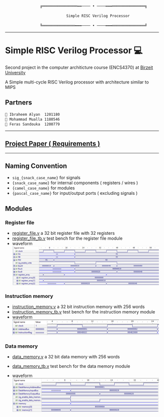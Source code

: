                     ╔════════════════━━──── • ────━━━═══════════════╗

                                Simple RISC Verilog Processor

                    ╚═══════════════━━━──── • ────━━━═══════════════╝

---

# Simple RISC Verilog Processor 💻

Second project in the computer architicture course (ENCS4370) at [Birzeit University](https://www.birzeit.edu/)

A Simple multi-cycle RISC Verilog processor with architecture similar to MIPS

## Partners

```
👷 Ibraheem Alyan  1201180
👷 Mohammad Mualla 1180546
👷 Feras Sandouka  1200779
```

---

## [Project Paper ( Requirements )](./Project_Paper.pdf)

---

## Naming Convention

- `sig_{snack_case_name}` for signals
- `{snack_case_name}` for internal components ( registers / wires )
- `{camel_case_name}` for modules
- `{pascal_case_name}` for input/output ports ( excluding signals )

## Modules

### Register file

- [register_file.v](./processor_modules/RiscProcessor/processor/src/register_file/register_file.v)
  a 32 bit register file with 32 registers
- [register_file_tb.v](./processor_modules/RiscProcessor/processor/src/register_file/register_file_testbench.v)
  test bench for the register file module
- waveform
  ![register file waveform](./assets/register_file_tb_waveform.png)

### Instruction memory

- [instruction_memory.v](./processor_modules/RiscProcessor/processor/src/instruction_fetch/InstructionMemory.v)
  a 32 bit instruction memory with 256 words
- [instruction_memory_tb.v](.processor_modules/RiscProcessor/processor/src/instruction_fetch/instruction_memory_testbench.v)
  test bench for the instruction memory module
- waveform
  ![instruction memory waveform](./assets/instruction_memory_waveform.png)

### Data memory

- [data_memory.v](./processor_modules/RiscProcessor/processor/src/data_memory/data_memory.v)
  a 32 bit data memory with 256 words

- [data_memory_tb.v](./processor_modules/RiscProcessor/processor/src/data_memory/data_memory_testbench.v)
  test bench for the data memory module

- waveform
  ![data memory waveform](./assets/data_memory_waveform.png)
